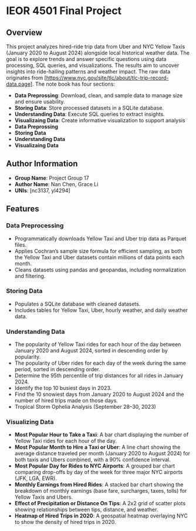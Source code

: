 # IEOR 4501 Final Project
## Overview
This project analyzes hired-ride trip data from Uber and NYC Yellow Taxis (January 2020 to August 2024) alongside local historical weather data. The goal is to explore trends and answer specific questions using data processing, SQL queries, and visualizations. The results aim to uncover insights into ride-hailing patterns and weather impact. The raw data originates from [https://www.nyc.gov/site/tlc/about/tlc-trip-record-data.page].
The note book has four sections:
- **Data Preprossing**: Download, clean, and sample data to manage size and ensure usability.
- **Storing Data**: Store processed datasets in a SQLite database.
- **Understanding Data**: Execute SQL queries to extract insights.
- **Visualizaing Data**: Create informative visualization to support analysis
- **Data Preprossing**
- **Storing Data**
- **Understanding Data**
- **Visualizaing Data**
## Author Information
- **Group Name**: Project Group 17
- **Author Name**: Nan Chen, Grace Li
- **UNIs**: [nc3137, yl4294]
## Features
### Data Preprocessing
- Programmatically downloads Yellow Taxi and Uber trip data as Parquet files.
- Applies Cochran’s sample size formula for efficient sampling, as both the Yellow Taxi and Uber datasets contain millions of data points each month.
- Cleans datasets using pandas and geopandas, including normalization and filtering.
### Storing Data
- Populates a SQLite database with cleaned datasets.
- Includes tables for Yellow Taxi, Uber, hourly weather, and daily weather data.
### Understanding Data
- The popularity of Yellow Taxi rides for each hour of the day between January 2020 and August 2024, sorted in descending order by popularity.
- The popularity of Uber rides for each day of the week during the same period, sorted in descending order.
- Determine the 95th percentile of trip distances for all rides in January 2024.
- Identify the top 10 busiest days in 2023.
- Find the 10 snowiest days from January 2020 to August 2024 and the number of hired trips made on those days.
- Tropical Storm Ophelia Analysis (September 28–30, 2023)
### Visualizing Data
- **Most Popular Hour to Take a Taxi**: A bar chart displaying the number of Yellow Taxi rides for each hour of the day.
- **Most Popular Month to Hire a Taxi or Uber**: A line chart showing the average distance traveled per month (January 2020 to August 2024) for both taxis and Ubers combined, with a 90% confidence interval.
- **Most Popular Day for Rides to NYC Airports**: A grouped bar chart comparing drop-offs by day of the week for three major NYC airports (JFK, LGA, EWR).
- **Monthly Earnings from Hired Rides**: A stacked bar chart showing the breakdown of monthly earnings (base fare, surcharges, taxes, tolls) for Yellow Taxis and Ubers.
- **Effect of Precipitation or Distance On Tips**: A 2x2 grid of scatter plots showing relationships between tips, distance, and weather.
- **Heatmap of Hired Trips in 2020**: A geospatial heatmap overlaying NYC to show the density of hired trips in 2020.

